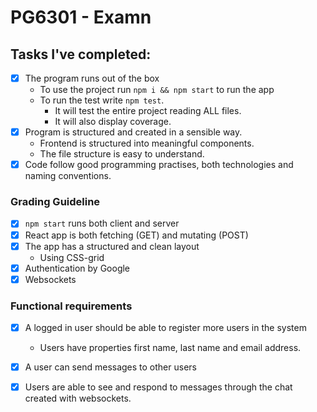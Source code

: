 # PG6301 - Examn


## Tasks I've completed:

* [x] The program runs out of the box
  * To use the project run `npm i && npm start` to run the app
  * To run the test write `npm test`. 
    * It will test the entire project reading ALL files.
    * It will also display coverage.
* [x] Program is structured and created in a sensible way.
    * Frontend is structured into meaningful components.
    * The file structure is easy to understand.
* [x] Code follow good programming practises, both technologies and naming conventions.

### Grading Guideline
* [x] `npm start` runs both client and server
* [x] React app is both fetching (GET) and mutating (POST)
* [x] The app has a structured and clean layout
    * Using CSS-grid
* [x] Authentication by Google
* [x] Websockets

### Functional requirements
* [x] A logged in user should be able to register more users in the system
    * Users have properties first name, last name and email address.
* [x] A user can send messages to other users
* [x] Users are able to see and respond to messages through the chat created with websockets.




    